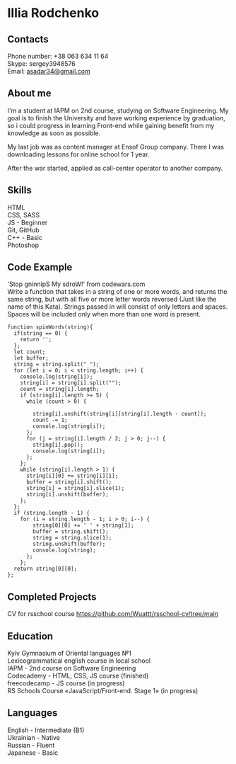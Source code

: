 # Illia Rodchenko  
## Contacts  
Phone number: +38 063 634 11 64  
Skype: sergey3948576  
Email: asadar34@gmail.com

## About me
I'm a student at IAPM on 2nd course, studying on Software Engineering. My goal is to finish the University and have working experience by graduation, so i could progress in learning Front-end while gaining benefit from my knowledge as soon as possible.

My last job was as content manager at Ensof Group company. There I was downloading lessons for online school for 1 year.

After the war started, applied as call-center operator to another company.

## Skills
HTML  
CSS, SASS  
JS - Beginner  
Git, GitHub  
C++ - Basic  
Photoshop

## Code Example
'Stop gninnipS My sdroW!' from codewars.com  
Write a function that takes in a string of one or more words, and returns the same string, but with all five or more letter words reversed (Just like the name of this Kata). Strings passed in will consist of only letters and spaces. Spaces will be included only when more than one word is present.

```
function spinWords(string){
  if(string == 0) {
    return '';
  };
  let count;
  let buffer;
  string = string.split(" ");
  for (let i = 0; i < string.length; i++) {
    console.log(string[i]);
    string[i] = string[i].split("");
    count = string[i].length;
    if (string[i].length >= 5) {
      while (count > 0) {

        string[i].unshift(string[i][string[i].length - count]);
        count -= 1;
        console.log(string[i]);
      };
      for (j = string[i].length / 2; j > 0; j--) {
        string[i].pop();
        console.log(string[i]);
      };
    };
    while (string[i].length > 1) {
      string[i][0] += string[i][1];
      buffer = string[i].shift();
      string[i] = string[i].slice(1);
      string[i].unshift(buffer);
    };
  };
  if (string.length - 1) {
    for (i = string.length - 1; i > 0; i--) {
        string[0][0] += ' ' + string[1];
        buffer = string.shift();
        string = string.slice(1);
        string.unshift(buffer);
        console.log(string);
      };
    };
  return string[0][0];
};
```
## Completed Projects
CV for rsschool course https://github.com/Wuattt/rsschool-cv/tree/main

## Education
Kyiv Gymnasium of Oriental languages №1  
Lexicogrammatical english course in local school  
IAPM - 2nd course on Software Engineering   
Codecademy - HTML, CSS, JS course (finished)  
freecodecamp - JS course (in progress)  
RS Schools Course «JavaScript/Front-end. Stage 1» (in progress)  

## Languages
English - Intermediate (B1)  
Ukrainian - Native  
Russian - Fluent  
Japanese - Basic  
